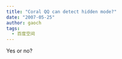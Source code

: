```yaml
---
title: "Coral QQ can detect hidden mode?"
date: "2007-05-25"
author: gaoch
tags:
  - 百度空间
---
```


Yes or no?  
